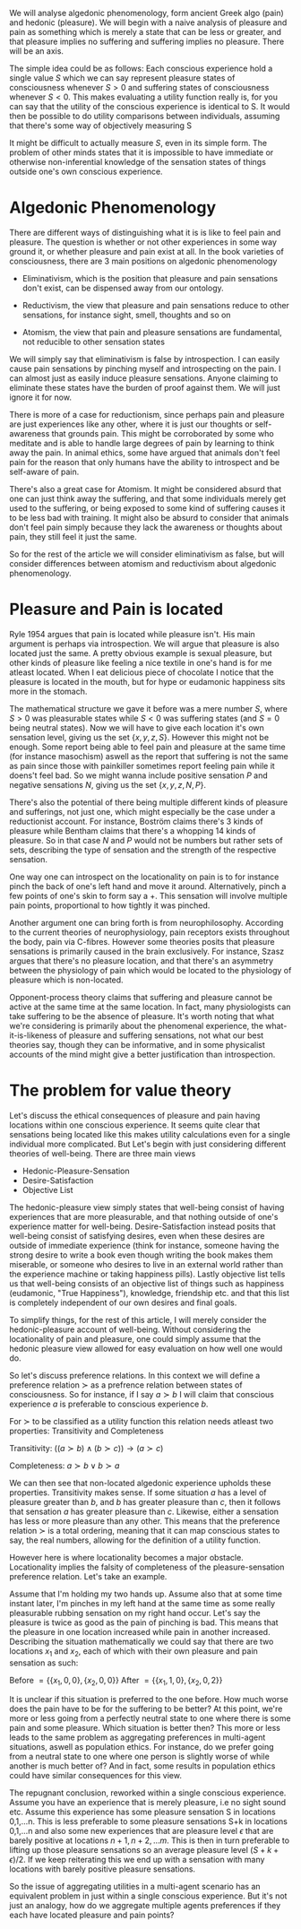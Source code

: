 We will analyse algedonic phenomenology, form ancient Greek algo (pain) and hedonic (pleasure). We will begin with a naive analysis of pleasure and pain as something which is merely a state that can be less or greater, and that pleasure implies no suffering and suffering implies no pleasure. There will be an axis.

The simple idea could be as follows: Each conscious experience hold a single value $S$ which we can say represent pleasure states of consciousness whenever $S>0$ and suffering states of consciousness whenever $S<0$. This makes evaluating a utility function really is, for you can say that the utility of the conscious experience is identical to S. It would then be possible to do utility comparisons between individuals, assuming that there's some way of objectively measuring S 

It might be difficult to actually measure $S$, even in its simple form. The problem of other minds states that it is impossible to have immediate or otherwise non-inferential knowledge of the sensation states of things outside one's own conscious experience.

# Algedonic Phenomenology

There are different ways of distinguishing what it is is like to feel pain and pleasure. The question is whether or not other experiences in some way ground it, or whether pleasure and pain exist at all. In the book varieties of consciousness, there are 3 main positions on algedonic phenomenology

- Eliminativism, which is the position that pleasure and pain sensations don't exist, can be dispensed away from our ontology. 
  
- Reductivism, the view that pleasure and pain sensations reduce to other sensations, for instance sight, smell, thoughts and so on
  
- Atomism, the view that pain and pleasure sensations are fundamental, not reducible to other sensation states

We will simply say that eliminativism is false by introspection. I can easily cause pain sensations by pinching myself and introspecting on the pain. I can almost just as easily induce pleasure sensations. Anyone claiming to eliminate these states have the burden of proof against them. We will just ignore it for now.

There is more of a case for reductionism, since perhaps pain and pleasure are just experiences like any other, where it is just our thoughts or self-awareness that grounds pain. This might be corroborated by some who meditate and is able to handle large degrees of pain by learning to think away the pain. In animal ethics, some have argued that animals don't feel pain for the reason that only humans have the ability to introspect and be self-aware of pain. 

There's also a great case for Atomism. It might be considered absurd that one can just think away the suffering, and that some individuals merely get used to the suffering, or being exposed to some kind of suffering causes it to be less bad with training. It might also be absurd to consider that animals don't feel pain simply because they lack the awareness or thoughts about pain, they still feel it just the same. 

So for the rest of the article we will consider eliminativism as false, but will consider differences between atomism and reductivism about algedonic phenomenology. 
# Pleasure and Pain is located

Ryle 1954 argues that pain is located while pleasure isn't. His main argument is perhaps via introspection. We will argue that pleasure is also located just the same. A pretty obvious example is sexual pleasure, but other kinds of pleasure like feeling a nice textile in one's hand is for me atleast located.  When I eat delicious piece of chocolate I notice that the pleasure is located in the mouth, but for hype or eudamonic happiness sits more in the stomach. 

The mathematical structure we gave it before was a mere number $S$, where $S>0$ was pleasurable states while $S<0$ was suffering states (and $S=0$ being neutral states). Now we will have to give each location it's own sensation level, giving us the set $\{x,y,z,S\}$. However this might not be enough. Some report being able to feel pain and pleasure at the same time (for instance masochism) aswell as the report that suffering is not the same as pain since those with painkiller sometimes report feeling pain while it doens't feel bad. So we might wanna include positive sensation $P$ and negative sensations $N$, giving us the set $\{x,y,z,N,P\}$. 

There's also the potential of there being multiple different kinds of pleasure and sufferings, not just one, which might especially be the case under a reductionist account. For instance, Boström claims there's 3 kinds of pleasure while Bentham claims that there's a whopping 14 kinds of pleasure. So in that case $N$ and $P$ would not be numbers but rather sets of sets, describing the type of sensation and the strength of the respective sensation.

One way one can introspect on the locationality on pain is to for instance pinch the back of one's left hand and move it around. Alternatively, pinch a few points of one's skin to form say a +. This sensation will involve multiple pain points, proportional to how tightly it was pinched. 

Another argument one can bring forth is from neurophilosophy. According to the current theories of neurophysiology, pain receptors exists throughout the body, pain via C-fibres. However some theories posits that pleasure sensations is primarily caused in the brain exclusively. For instance, Szasz argues that there's no pleasure location, and that there's an asymmetry between the physiology of pain which would be located to the physiology of pleasure which is non-located. 

Opponent-process theory claims that suffering and pleasure cannot be active at the same time at the same location. In fact, many physiologists can take suffering to be the absence of pleasure. It's worth noting that what we're considering is primarily about the phenomenal experience, the what-it-is-likeness of pleasure and suffering sensations, not what our best theories say, though they can be informative, and in some physicalist accounts of the mind might give a better justification than introspection.
# The problem for value theory

Let's discuss the ethical consequences of pleasure and pain having locations within one conscious experience. It seems quite clear that sensations being located like this makes utility calculations even for a single individual more complicated. But Let's begin with just considering different theories of well-being. There are three main views 

- Hedonic-Pleasure-Sensation
- Desire-Satisfaction
- Objective List

The hedonic-pleasure view simply states that well-being consist of having experiences that are more pleasurable, and that nothing outside of one's experience matter for well-being. Desire-Satisfaction instead posits that well-being consist of satisfying desires, even when these desires are outside of immediate experience (think for instance, someone having the strong desire to write a book even though writing the book makes them miserable, or someone who desires to live in an external world rather than the experience machine or taking happiness pills). Lastly objective list tells us that well-being consists of an objective list of things such as happiness (eudamonic, "True Happiness"), knowledge, friendship etc. and that this list is completely independent of our own desires and final goals. 

To simplify things, for the rest of this article, I will merely consider the hedonic-pleasure account of well-being. Without considering the locationality of pain and pleasure, one could simply assume that the hedonic pleasure view allowed for easy evaluation on how well one would do. 

So let's discuss preference relations. In this context we will define a preference relation $\succ$ as a prefrence relation between states of consciousness. So for instance, if I say $a \succ b$ I will claim that conscious experience $a$ is preferable to conscious experience $b$. 

For $\succ$ to be classified as a utility function this relation needs atleast two properties: Transitivity and Completeness

Transitivity: $((a\succ b) \wedge (b\succ c)) \to (a\succ c)$

Completeness: $a\succ b \vee b\succ a$

We can then see that non-located algedonic experience upholds these properties. Transitivity makes sense. If some situation $a$ has a level of pleasure greater than $b$, and $b$ has greater pleasure than $c$, then it follows that sensation $a$ has greater pleasure than $c$. Likewise, either a sensation has less or more pleasure than any other. This means that the preference relation $\succ$ is a total ordering, meaning that it can map conscious states to say, the real numbers, allowing for the definition of a utility function. 

However here is where locationality becomes a major obstacle. 
Locationality implies the falsity of completeness of the pleasure-sensation preference relation. Let's take an example.

Assume that I'm holding my two hands up. Assume also that at some time instant later, I'm pinches in my left hand at the same time as some really pleasurable rubbing sensation on my right hand occur. Let's say the pleasure is twice as good as the pain of pinching is bad. This means that the pleasure in one location increased while pain in another increased. Describing the situation mathematically we could say that there are two locations $x_1$ and $x_2$, each of which with their own pleasure and pain sensation as such:

Before $=\{\{x_1, 0,0\},\{x_2, 0,0\}\}$
After $=\{\{x_1, 1,0\},\{x_2, 0,2\}\}$

It is unclear if this situation is preferred to the one before. How much worse does the pain have to be for the suffering to be better? At this point, we're more or less going from a perfectly neutral state to one where there is some pain and some pleasure. Which situation is better then? This more or less leads to the same problem as aggregating preferences in multi-agent situations, aswell as population ethics. For instance, do we prefer going from a neutral state to one where one person is slightly worse of while another is much better of? And in fact, some results in population ethics could have similar consequences for this view.

The repugnant conclusion, reworked within a single conscious experience. Assume you have an experience that is merely pleasure, i.e no sight sound etc. Assume this experience has some pleasure sensation S in locations 0,1,...n. This is less preferable to some pleasure sensations S+k in locations 0,1,...n and also some new experiences that are pleasure level $\epsilon$ that are barely positive at locations $n+1,n+2,...m$. This is then in turn preferable to lifting up those pleasure sensations so an average pleasure level $(S+k+\epsilon)/2$. If we keep reiterating this we end up with a sensation with many locations with barely positive pleasure sensations.

So the issue of aggregating utilities in a multi-agent scenario has an equivalent problem in just within a single conscious experience. But it's not just an analogy, how do we aggregate multiple agents preferences if they each have located pleasure and pain points? 
